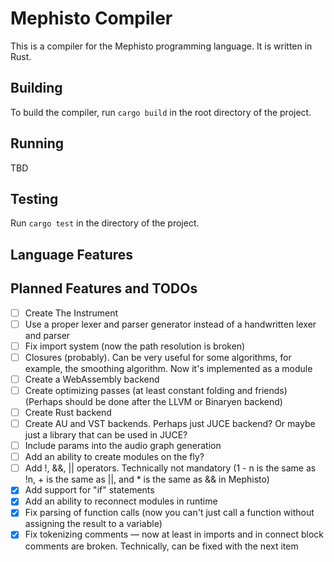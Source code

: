# Mephisto Compiler

This is a compiler for the Mephisto programming language. It is written in Rust.

## Building

To build the compiler, run `cargo build` in the root directory of the project.

## Running

TBD

## Testing

Run `cargo test` in the directory of the project.

## Language Features

## Planned Features and TODOs

* [ ] Create The Instrument
* [ ] Use a proper lexer and parser generator instead of a handwritten lexer and parser
* [ ] Fix import system (now the path resolution is broken)
* [ ] Closures (probably). Can be very useful for some algorithms, for example, the smoothing algorithm. Now it's implemented as a module
* [ ] Create a WebAssembly backend
* [ ] Create optimizing passes (at least constant folding and friends) (Perhaps should be done after the LLVM or Binaryen backend)
* [ ] Create Rust backend
* [ ] Create AU and VST backends. Perhaps just JUCE backend? Or maybe just a library that can be used in JUCE?
* [ ] Include params into the audio graph generation
* [ ] Add an ability to create modules on the fly?
* [ ] Add !, &&, || operators. Technically not mandatory (1 - n is the same as !n, + is the same as ||, and * is the same as && in Mephisto)
* [x] Add support for "if" statements
* [x] Add an ability to reconnect modules in runtime
* [x] Fix parsing of function calls (now you can't just call a function without assigning the result to a variable)
* [x] Fix tokenizing comments — now at least in imports and in connect block comments are broken. Technically, can be fixed with the next item
